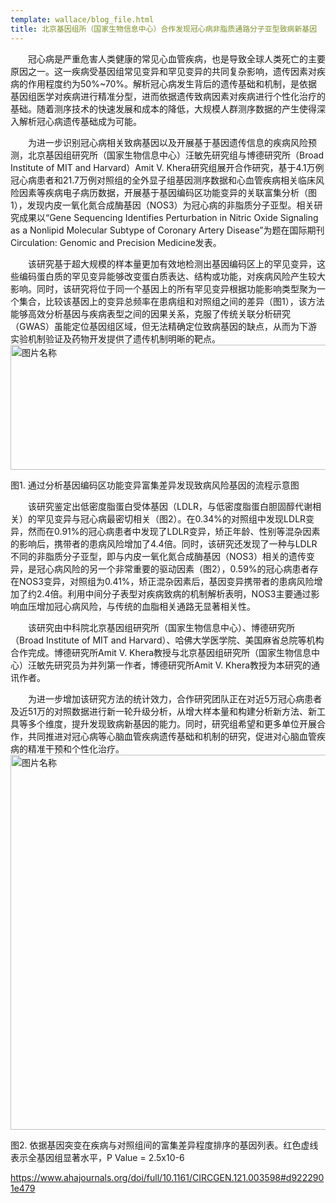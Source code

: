 ```yaml
---
template: wallace/blog_file.html
title: 北京基因组所（国家生物信息中心）合作发现冠心病非脂质通路分子亚型致病新基因
---
```



 
　　冠心病是严重危害人类健康的常见心血管疾病，也是导致全球人类死亡的主要原因之一。这一疾病受基因组常见变异和罕见变异的共同复杂影响，遗传因素对疾病的作用程度约为50%~70%。解析冠心病发生背后的遗传基础和机制，是依据基因组医学对疾病进行精准分型，进而依据遗传致病因素对疾病进行个性化治疗的基础。随着测序技术的快速发展和成本的降低，大规模人群测序数据的产生使得深入解析冠心病遗传基础成为可能。

　　为进一步识别冠心病相关致病基因以及开展基于基因遗传信息的疾病风险预测，北京基因组研究所（国家生物信息中心）汪敏先研究组与博德研究所（Broad Institute of MIT and Harvard）Amit V. Khera研究组展开合作研究，基于4.1万例冠心病患者和21.7万例对照组的全外显子组基因测序数据和心血管疾病相关临床风险因素等疾病电子病历数据，开展基于基因编码区功能变异的关联富集分析（图1），发现内皮一氧化氮合成酶基因（NOS3）为冠心病的非脂质分子亚型。相关研究成果以“Gene Sequencing Identifies Perturbation in Nitric Oxide Signaling as a Nonlipid Molecular Subtype of Coronary Artery Disease”为题在国际期刊Circulation: Genomic and Precision Medicine发表。

　　该研究基于超大规模的样本量更加有效地检测出基因编码区上的罕见变异，这些编码蛋白质的罕见变异能够改变蛋白质表达、结构或功能，对疾病风险产生较大影响。同时，该研究将位于同一个基因上的所有罕见变异根据功能影响类型聚为一个集合，比较该基因上的变异总频率在患病组和对照组之间的差异（图1），该方法能够高效分析基因与疾病表型之间的因果关系，克服了传统关联分析研究（GWAS）虽能定位基因组区域，但无法精确定位致病基因的缺点，从而为下游实验机制验证及药物开发提供了遗传机制明晰的靶点。
<img src="/blogs/imgaes/W020230628380752599608.jpg" width = "600" height = "200" alt="图片名称" align=center />


图1. 通过分析基因编码区功能变异富集差异发现致病风险基因的流程示意图

　　该研究鉴定出低密度脂蛋白受体基因（LDLR，与低密度脂蛋白胆固醇代谢相关）的罕见变异与冠心病最密切相关（图2）。在0.34%的对照组中发现LDLR变异，然而在0.91%的冠心病患者中发现了LDLR变异，矫正年龄、性别等混杂因素的影响后，携带者的患病风险增加了4.4倍。同时，该研究还发现了一种与LDLR不同的非脂质分子亚型，即与内皮一氧化氮合成酶基因（NOS3）相关的遗传变异，是冠心病风险的另一个非常重要的驱动因素（图2），0.59%的冠心病患者存在NOS3变异，对照组为0.41%，矫正混杂因素后，基因变异携带者的患病风险增加了约2.4倍。利用中间分子表型对疾病致病的机制解析表明，NOS3主要通过影响血压增加冠心病风险，与传统的血脂相关通路无显著相关性。

　　该研究由中科院北京基因组研究所（国家生物信息中心）、博德研究所（Broad Institute of MIT and Harvard）、哈佛大学医学院、美国麻省总院等机构合作完成。博德研究所Amit V. Khera教授与北京基因组研究所（国家生物信息中心）汪敏先研究员为并列第一作者，博德研究所Amit V. Khera教授为本研究的通讯作者。

　　为进一步增加该研究方法的统计效力，合作研究团队正在对近5万冠心病患者及近51万的对照数据进行新一轮升级分析，从增大样本量和构建分析新方法、新工具等多个维度，提升发现致病新基因的能力。同时，研究组希望和更多单位开展合作，共同推进对冠心病等心脑血管疾病遗传基础和机制的研究，促进对心脑血管疾病的精准干预和个性化治疗。
<img src="/blogs/images/W020230628380753413561.jpg" width = "600" height = "600" alt="图片名称" align=center />


图2. 依据基因突变在疾病与对照组间的富集差异程度排序的基因列表。红色虚线表示全基因组显著水平，P Value = 2.5x10-6


https://www.ahajournals.org/doi/full/10.1161/CIRCGEN.121.003598#d9222901e479